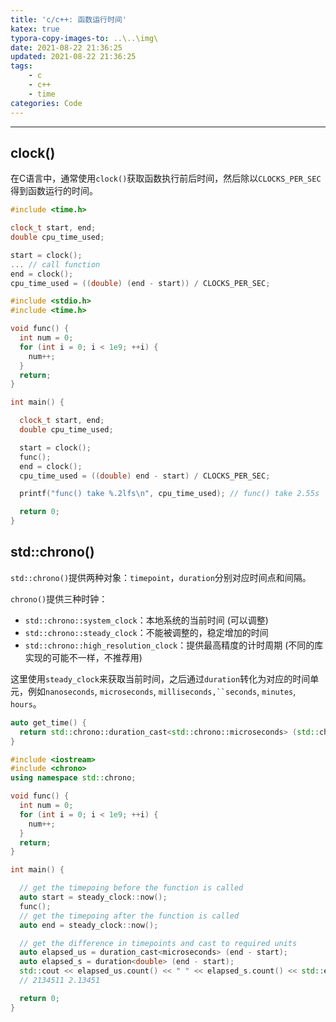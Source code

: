 ```yaml
---
title: 'c/c++: 函数运行时间'
katex: true
typora-copy-images-to: ..\..\img\
date: 2021-08-22 21:36:25
updated: 2021-08-22 21:36:25
tags:
    - c
    - c++
    - time
categories: Code
---
```


<!-- more -->

---

## clock()

在C语言中，通常使用`clock()`获取函数执行前后时间，然后除以`CLOCKS_PER_SEC`得到函数运行的时间。

```cpp
#include <time.h>

clock_t start, end;
double cpu_time_used;

start = clock();
... // call function
end = clock();
cpu_time_used = ((double) (end - start)) / CLOCKS_PER_SEC;
```

```cpp
#include <stdio.h>
#include <time.h>

void func() {
  int num = 0;
  for (int i = 0; i < 1e9; ++i) {
    num++;
  }
  return;
}

int main() {

  clock_t start, end;
  double cpu_time_used;

  start = clock();
  func();
  end = clock();
  cpu_time_used = ((double) end - start) / CLOCKS_PER_SEC;

  printf("func() take %.2lfs\n", cpu_time_used); // func() take 2.55s

  return 0;
}
```

## std::chrono()

`std::chrono()`提供两种对象：`timepoint`，`duration`分别对应时间点和间隔。

`chrono()`提供三种时钟：

- `std::chrono::system_clock`：本地系统的当前时间 (可以调整)
- `std::chrono::steady_clock`：不能被调整的，稳定增加的时间
- `std::chrono::high_resolution_clock`：提供最高精度的计时周期 (不同的库实现的可能不一样，不推荐用)

这里使用`steady_clock`来获取当前时间，之后通过`duration`转化为对应的时间单元，例如`nanoseconds`, `microseconds`, `milliseconds,``seconds`, `minutes`, `hours`。

```cpp
auto get_time() { 
  return std::chrono::duration_cast<std::chrono::microseconds> (std::chrono::steady_clock::now().time_since_epoch()).count();
}
```

```cpp
#include <iostream>
#include <chrono>
using namespace std::chrono;

void func() {
  int num = 0;
  for (int i = 0; i < 1e9; ++i) {
    num++;
  }
  return;
}

int main() {

  // get the timepoing before the function is called
  auto start = steady_clock::now();
  func();
  // get the timepoing after the function is called
  auto end = steady_clock::now();

  // get the difference in timepoints and cast to required units
  auto elapsed_us = duration_cast<microseconds> (end - start);
  auto elapsed_s = duration<double> (end - start);
  std::cout << elapsed_us.count() << " " << elapsed_s.count() << std::endl;
  // 2134511 2.13451

  return 0;
}
```

<!-- Q.E.D. -->
